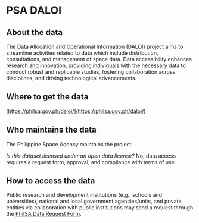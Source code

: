 # PSA DALOI

## About the data 
The Data Allocation and Operational Information (DALOI) project aims to streamline activities related to data which include distribution, consultations, and management of space data. Data accessibility enhances research and innovation, providing individuals with the necessary data to conduct robust and replicable studies, fostering collaboration across disciplines, and driving technological advancements.

## Where to get the data 
[https://philsa.gov.ph/daloi/](https://philsa.gov.ph/daloi/) 

## Who maintains the data 
The Philippine Space Agency maintains the project.

*Is this dataset licensed under an open data license?* No; data access requires a request form, approval, and compliance with terms of use.

## How to access the data 
Public research and development institutions (e.g., schools and universities), national and local government agencies/units, and private entities via collaboration with public institutions may send a request through the [PhilSA Data Request Form](https://forms.office.com/pages/responsepage.aspx?id=gpKg8WgsDEW6n-urSuc_xzFFxsgFZSBGujwCfwYrRIRUODI4TjFSMVRGTkZBSjlVSlVCVElGQVpPMC4u&route=shorturl).
